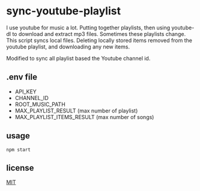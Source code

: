 # sync-youtube-playlist

I use youtube for music a lot. Putting together playlists, then using youtube-dl to download and extract mp3 files.
Sometimes these playlists change. This script syncs local files. Deleting locally stored items removed from the youtube playlist, and downloading any new items.

Modified to sync all playlist based the Youtube channel id.

## .env file

  * API_KEY
  * CHANNEL_ID
  * ROOT_MUSIC_PATH 
  * MAX_PLAYLIST_RESULT (max number of playlist)
  * MAX_PLAYLIST_ITEMS_RESULT (max number of songs)
  
## usage

`npm start`

## license
[MIT](/LICENSE)

